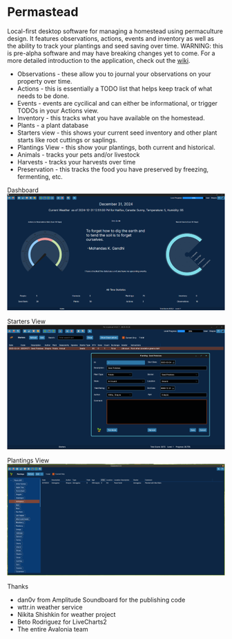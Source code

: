 # Permastead
Local-first desktop software for managing a homestead using permaculture design. It features observations, actions, events and inventory as well as the ability to track your plantings and seed saving over time. WARNING: this is pre-alpha software and may have breaking changes yet to come. For a more detailed introduction to the application, check out the [wiki](https://github.com/curvedspace/Permastead/wiki).

- Observations - these allow you to journal your observations on your property over time.
- Actions - this is essentially a TODO list that helps keep track of what needs to be done.
- Events - events are cycilical and can either be informational, or trigger TODOs in your Actions view.
- Inventory - this tracks what you have available on the homestead.
- Plants - a plant database
- Starters view - this shows your current seed inventory and other plant starts like root cuttings or saplings.
- Plantings View - this show your plantings, both current and historical.
- Animals - tracks your pets and/or livestock
- Harvests - tracks your harvests over time
- Preservation - this tracks the food you have preserved by freezing, fermenting, etc.



Dashboard
![screenshot1.png](Docs/screenshot1.png)

Starters View
![screenshot4.png](Docs/screenshot4.png)

Plantings View
![screenshot2.png](Docs/screenshot2.png)

Thanks
- dan0v from Amplitude Soundboard for the publishing code
- wttr.in weather service
- Nikita Shishkin for weather project
- Beto Rodriguez for LiveCharts2
- The entire Avalonia team
